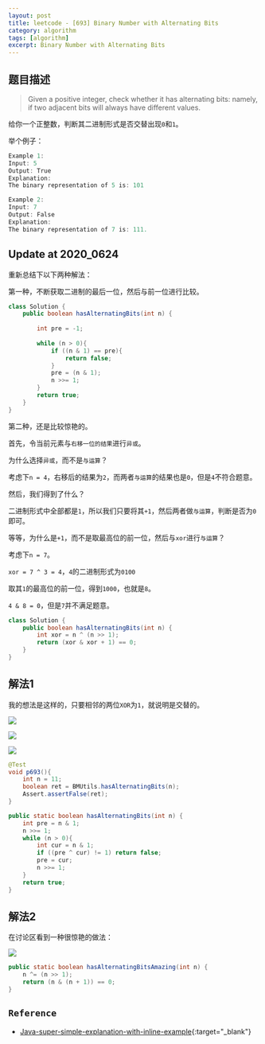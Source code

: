```yaml
---
layout: post
title: leetcode - [693] Binary Number with Alternating Bits
category: algorithm
tags: [algorithm]
excerpt: Binary Number with Alternating Bits
---
```


## 题目描述  

> Given a positive integer, check whether it has alternating bits: namely, if two adjacent bits will always have different values.  

给你一个正整数，判断其二进制形式是否交替出现`0`和`1`。  

举个例子：  

``` java
Example 1:
Input: 5
Output: True
Explanation:
The binary representation of 5 is: 101

Example 2:
Input: 7
Output: False
Explanation:
The binary representation of 7 is: 111.
```

## Update at 2020_0624  

重新总结下以下两种解法：  

第一种，不断获取二进制的最后一位，然后与前一位进行比较。  

``` java
class Solution {
    public boolean hasAlternatingBits(int n) {
        
        int pre = -1;
        
        while (n > 0){
            if ((n & 1) == pre){
                return false;
            }
            pre = (n & 1);
            n >>= 1;
        }
        return true;
    }
}
```

第二种，还是比较惊艳的。  

首先，令当前元素与`右移一位的结果`进行`异或`。  

为什么选择`异或`，而不是`与运算`？  

考虑下`n = 4`，右移后的结果为`2`，而两者`与运算`的结果也是`0`，但是`4`不符合题意。  

然后，我们得到了什么？  

二进制形式中全部都是`1`，所以我们只要将其`+1`，然后两者做`与运算`，判断是否为`0`即可。 
  
等等，为什么是`+1`，而不是取最高位的前一位，然后与`xor`进行`与运算`？  

考虑下`n = 7`。  

`xor = 7 ^ 3 = 4`，`4`的二进制形式为`0100`  

取其`1`的最高位的前一位，得到`1000`，也就是`8`。  

`4 & 8 = 0`，但是`7`并不满足题意。  


``` java
class Solution {
    public boolean hasAlternatingBits(int n) {
        int xor = n ^ (n >> 1);
        return (xor & xor + 1) == 0;
    }
}
```



## 解法1  

我的想法是这样的，只要相邻的两位`XOR`为`1`，就说明是交替的。  

![](https://yyc-images.oss-cn-beijing.aliyuncs.com/xor.png)  

![](https://yyc-images.oss-cn-beijing.aliyuncs.com/693_my_solution_1.png)  

![](https://yyc-images.oss-cn-beijing.aliyuncs.com/693_my_solution_2.png)  


``` java
@Test
void p693(){
    int n = 11;
    boolean ret = BMUtils.hasAlternatingBits(n);
    Assert.assertFalse(ret);
}

public static boolean hasAlternatingBits(int n) {
    int pre = n & 1;
    n >>= 1;
    while (n > 0){
        int cur = n & 1;
        if ((pre ^ cur) != 1) return false;
        pre = cur;
        n >>= 1;
    }
    return true;
}
```

## 解法2  

在讨论区看到一种很惊艳的做法：  

![](https://yyc-images.oss-cn-beijing.aliyuncs.com/693_amazing.png)  

``` java
public static boolean hasAlternatingBitsAmazing(int n) {
    n ^= (n >> 1);
    return (n & (n + 1)) == 0;
}
```

## `Reference`  
- [Java-super-simple-explanation-with-inline-example](https://leetcode.com/problems/binary-number-with-alternating-bits/discuss/113933/Java-super-simple-explanation-with-inline-example){:target="_blank"}  
